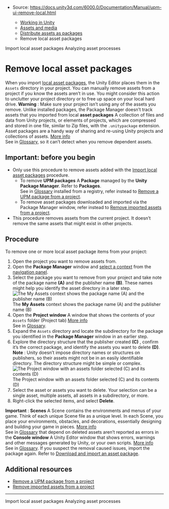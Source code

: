 * Source: https://docs.unity3d.com/6000.0/Documentation/Manual/upm-ui-remove-local.html

  * [Working in Unity](https://docs.unity3d.com/6000.0/Documentation/Manual/working-in-unity.html)
  * [Assets and media](https://docs.unity3d.com/6000.0/Documentation/Manual/assets-and-media.html)
  * [Distribute assets as packages](https://docs.unity3d.com/6000.0/Documentation/Manual/AssetPackages.html)
  * Remove local asset packages


[](https://docs.unity3d.com/6000.0/Documentation/Manual/AssetPackagesImport.html)
Import local asset packages
[](https://docs.unity3d.com/6000.0/Documentation/Manual/assets-optimizing.html)
Analyzing asset processes
# Remove local asset packages
When you import [local asset packages](https://docs.unity3d.com/6000.0/Documentation/Manual/AssetPackages.html), the Unity Editor places them in the `Assets` directory in your project.
You can manually remove assets from a project if you know the assets aren’t in use. You might consider this action to unclutter your project directory or to free up space on your local hard drive.
**Warning** : Make sure your project isn’t using any of the assets you remove. Unlike installed packages, the Package Manager doesn’t track assets that you imported from local **asset packages** A collection of files and data from Unity projects, or elements of projects, which are compressed and stored in one file, similar to Zip files, with the `.unitypackage` extension. Asset packages are a handy way of sharing and re-using Unity projects and collections of assets. [More info](https://docs.unity3d.com/6000.0/Documentation/Manual/AssetPackages.html)  
See in [Glossary](https://docs.unity3d.com/6000.0/Documentation/Manual/Glossary.html#Assetpackage), so it can’t detect when you remove dependent assets.
## Important: before you begin
  * Only use this procedure to remove assets added with the [Import local asset packages](https://docs.unity3d.com/6000.0/Documentation/Manual/AssetPackagesImport.html) procedure. 
    * To remove **UPM packages** A **Package** managed by the **Unity Package Manager**. Refer to **Packages**.  
See in [Glossary](https://docs.unity3d.com/6000.0/Documentation/Manual/Glossary.html#UPMpackage) installed from a registry, refer instead to [Remove a UPM package from a project](https://docs.unity3d.com/6000.0/Documentation/Manual/upm-ui-remove.html).
    * To remove asset packages downloaded and imported via the Package Manager window, refer instead to [Remove imported assets from a project](https://docs.unity3d.com/6000.0/Documentation/Manual/upm-ui-remove-asset.html).
  * This procedure removes assets from the current project. It doesn’t remove the same assets that might exist in other projects.


## Procedure
To remove one or more local asset package items from your project:
  1. Open the project you want to remove assets from.
  2. Open the **Package Manager** window and [select a context](https://docs.unity3d.com/6000.0/Documentation/Manual/upm-ui-nav.html#contexts) from the [navigation panel](https://docs.unity3d.com/6000.0/Documentation/Manual/upm-ui-nav.html).
  3. Select the package you want to remove from your project and take note of the package name **(A)** and the publisher name **(B)**. These names might help you identify the asset directory in a later step.
![The My Assets context shows the package name \(A\) and the publisher name \(B\)](https://docs.unity3d.com/6000.0/Documentation/uploads/Main/upm-ui-myassets-details.png) The **My Assets** context shows the package name (A) and the publisher name (B)
  4. Open the **Project window** A window that shows the contents of your `Assets` folder (Project tab) [More info](https://docs.unity3d.com/6000.0/Documentation/Manual/ProjectView.html)  
See in [Glossary](https://docs.unity3d.com/6000.0/Documentation/Manual/Glossary.html#Projectwindow).
  5. Expand the `Assets` directory and locate the subdirectory for the package you identified in the **Package Manager** window in an earlier step.
  6. Explore the directory structure that the publisher created **(C)** , confirm it’s the correct package, and identify the assets you want to delete **(D)**. **Note** : Unity doesn’t impose directory names or structures on publishers, so their assets might not be in an easily identifiable directory. The directory structure might be simple or complex.
![The Project window with an assets folder selected \(C\) and its contents \(D\)](https://docs.unity3d.com/6000.0/Documentation/uploads/Main/upm-proj-assets.png) The Project window with an assets folder selected (C) and its contents (D)
  7. Select the asset or assets you want to delete. Your selection can be a single asset, multiple assets, all assets in a subdirectory, or more.
  8. Right-click the selected items, and select **Delete**.


**Important** : **Scenes** A Scene contains the environments and menus of your game. Think of each unique Scene file as a unique level. In each Scene, you place your environments, obstacles, and decorations, essentially designing and building your game in pieces. [More info](https://docs.unity3d.com/6000.0/Documentation/Manual/CreatingScenes.html)  
See in [Glossary](https://docs.unity3d.com/6000.0/Documentation/Manual/Glossary.html#Scene) that depend on deleted assets aren’t reported as errors in the **Console window** A Unity Editor window that shows errors, warnings and other messages generated by Unity, or your own scripts. [More info](https://docs.unity3d.com/6000.0/Documentation/Manual/Console.html)  
See in [Glossary](https://docs.unity3d.com/6000.0/Documentation/Manual/Glossary.html#Consolewindow). If you suspect the removal caused issues, import the package again. Refer to [Download and import an asset package](https://docs.unity3d.com/6000.0/Documentation/Manual/upm-ui-import.html).
## Additional resources
  * [Remove a UPM package from a project](https://docs.unity3d.com/6000.0/Documentation/Manual/upm-ui-remove.html)
  * [Remove imported assets from a project](https://docs.unity3d.com/6000.0/Documentation/Manual/upm-ui-remove-asset.html)


* * *
[](https://docs.unity3d.com/6000.0/Documentation/Manual/AssetPackagesImport.html)
Import local asset packages
[](https://docs.unity3d.com/6000.0/Documentation/Manual/assets-optimizing.html)
Analyzing asset processes
